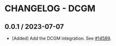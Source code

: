 # CHANGELOG - DCGM

## 0.0.1 / 2023-07-07
* [Added] Add the DCGM integration. See [#14589](https://github.com/DataDog/integrations-core/pull/14589).
